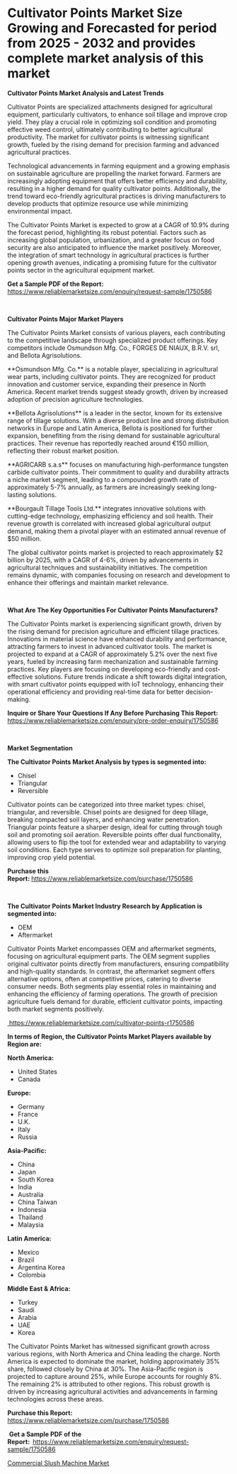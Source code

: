 <p><h1>Cultivator Points Market Size Growing and Forecasted for period from 2025 - 2032 and provides complete market analysis of this market</h1></p><p><strong>Cultivator Points Market Analysis and Latest Trends</strong></p>
<p><p>Cultivator Points are specialized attachments designed for agricultural equipment, particularly cultivators, to enhance soil tillage and improve crop yield. They play a crucial role in optimizing soil condition and promoting effective weed control, ultimately contributing to better agricultural productivity. The market for cultivator points is witnessing significant growth, fueled by the rising demand for precision farming and advanced agricultural practices. </p><p>Technological advancements in farming equipment and a growing emphasis on sustainable agriculture are propelling the market forward. Farmers are increasingly adopting equipment that offers better efficiency and durability, resulting in a higher demand for quality cultivator points. Additionally, the trend toward eco-friendly agricultural practices is driving manufacturers to develop products that optimize resource use while minimizing environmental impact.</p><p>The Cultivator Points Market is expected to grow at a CAGR of 10.9% during the forecast period, highlighting its robust potential. Factors such as increasing global population, urbanization, and a greater focus on food security are also anticipated to influence the market positively. Moreover, the integration of smart technology in agricultural practices is further opening growth avenues, indicating a promising future for the cultivator points sector in the agricultural equipment market.</p></p>
<p><strong>Get a Sample PDF of the Report:&nbsp;</strong> <a href="https://www.reliablemarketsize.com/enquiry/request-sample/1750586?utm_campaign=2464&utm_medium=2&utm_source=Github&utm_content=ia&utm_term=19022025&utm_id=cultivator-points">https://www.reliablemarketsize.com/enquiry/request-sample/1750586</a></p>
<p>&nbsp;</p>
<p><strong>Cultivator Points Major Market Players</strong></p>
<p><p>The Cultivator Points Market consists of various players, each contributing to the competitive landscape through specialized product offerings. Key competitors include Osmundson Mfg. Co., FORGES DE NIAUX, B.R.V. srl, and Bellota Agrisolutions.</p><p>**Osmundson Mfg. Co.** is a notable player, specializing in agricultural wear parts, including cultivator points. They are recognized for product innovation and customer service, expanding their presence in North America. Recent market trends suggest steady growth, driven by increased adoption of precision agriculture technologies.</p><p>**Bellota Agrisolutions** is a leader in the sector, known for its extensive range of tillage solutions. With a diverse product line and strong distribution networks in Europe and Latin America, Bellota is positioned for further expansion, benefiting from the rising demand for sustainable agricultural practices. Their revenue has reportedly reached around €150 million, reflecting their robust market position.</p><p>**AGRICARB s.a.s** focuses on manufacturing high-performance tungsten carbide cultivator points. Their commitment to quality and durability attracts a niche market segment, leading to a compounded growth rate of approximately 5-7% annually, as farmers are increasingly seeking long-lasting solutions.</p><p>**Bourgault Tillage Tools Ltd.** integrates innovative solutions with cutting-edge technology, emphasizing efficiency and soil health. Their revenue growth is correlated with increased global agricultural output demand, making them a pivotal player with an estimated annual revenue of $50 million.</p><p>The global cultivator points market is projected to reach approximately $2 billion by 2025, with a CAGR of 4-6%, driven by advancements in agricultural techniques and sustainability initiatives. The competition remains dynamic, with companies focusing on research and development to enhance their offerings and maintain market relevance.</p></p>
<p>&nbsp;</p>
<p><strong>What Are The Key Opportunities For Cultivator Points Manufacturers?</strong></p>
<p><p>The Cultivator Points market is experiencing significant growth, driven by the rising demand for precision agriculture and efficient tillage practices. Innovations in material science have enhanced durability and performance, attracting farmers to invest in advanced cultivator tools. The market is projected to expand at a CAGR of approximately 5.2% over the next five years, fueled by increasing farm mechanization and sustainable farming practices. Key players are focusing on developing eco-friendly and cost-effective solutions. Future trends indicate a shift towards digital integration, with smart cultivator points equipped with IoT technology, enhancing their operational efficiency and providing real-time data for better decision-making.</p></p>
<p><strong>Inquire or Share Your Questions If Any Before Purchasing This Report:</strong> <a href="https://www.reliablemarketsize.com/enquiry/pre-order-enquiry/1750586?utm_campaign=2464&utm_medium=2&utm_source=Github&utm_content=ia&utm_term=19022025&utm_id=cultivator-points">https://www.reliablemarketsize.com/enquiry/pre-order-enquiry/1750586</a></p>
<p>&nbsp;</p>
<p><strong>Market Segmentation</strong></p>
<p><strong>The Cultivator Points Market Analysis by types is segmented into:</strong></p>
<p><ul><li>Chisel</li><li>Triangular</li><li>Reversible</li></ul></p>
<p><p>Cultivator points can be categorized into three market types: chisel, triangular, and reversible. Chisel points are designed for deep tillage, breaking compacted soil layers, and enhancing water penetration. Triangular points feature a sharper design, ideal for cutting through tough soil and promoting soil aeration. Reversible points offer dual functionality, allowing users to flip the tool for extended wear and adaptability to varying soil conditions. Each type serves to optimize soil preparation for planting, improving crop yield potential.</p></p>
<p><strong>Purchase this Report:&nbsp;</strong><a href="https://www.reliablemarketsize.com/purchase/1750586?utm_campaign=2464&utm_medium=2&utm_source=Github&utm_content=ia&utm_term=19022025&utm_id=cultivator-points">https://www.reliablemarketsize.com/purchase/1750586</a></p>
<p>&nbsp;</p>
<p><strong>The Cultivator Points Market Industry Research by Application is segmented into:</strong></p>
<p><ul><li>OEM</li><li>Aftermarket</li></ul></p>
<p><p>Cultivator Points Market encompasses OEM and aftermarket segments, focusing on agricultural equipment parts. The OEM segment supplies original cultivator points directly from manufacturers, ensuring compatibility and high-quality standards. In contrast, the aftermarket segment offers alternative options, often at competitive prices, catering to diverse consumer needs. Both segments play essential roles in maintaining and enhancing the efficiency of farming operations. The growth of precision agriculture fuels demand for durable, efficient cultivator points, impacting both market segments positively.</p></p>
<p><a href="https://www.reliablemarketsize.com/cultivator-points-r1750586?utm_campaign=2464&utm_medium=2&utm_source=Github&utm_content=ia&utm_term=19022025&utm_id=cultivator-points">&nbsp;https://www.reliablemarketsize.com/cultivator-points-r1750586</a></p>
<p><strong>In terms of Region, the Cultivator Points Market Players available by Region are:</strong></p>
<p>
    <p> <strong> North America: </strong>
        <ul>
            <li>United States</li>
            <li>Canada</li>
        </ul>
        </p> 
    <p> <strong> Europe: </strong>
        <ul>
            <li>Germany</li>
            <li>France</li>
            <li>U.K.</li>
            <li>Italy</li>
            <li>Russia</li>
        </ul>
        </p> 
    <p> <strong> Asia-Pacific: </strong>
        <ul>
            <li>China</li>
            <li>Japan</li>
            <li>South Korea</li>
            <li>India</li>
            <li>Australia</li>
            <li>China Taiwan</li>
            <li>Indonesia</li>
            <li>Thailand</li>
            <li>Malaysia</li>
        </ul>
        </p> 
    <p> <strong> Latin America: </strong>
        <ul>
            <li>Mexico</li>
            <li>Brazil</li>
            <li>Argentina Korea</li>
            <li>Colombia</li>
        </ul>
        </p> 
    <p> <strong> Middle East & Africa: </strong>
        <ul>
            <li>Turkey</li>
            <li>Saudi</li>
            <li>Arabia</li>
            <li>UAE</li>
            <li>Korea</li>
        </ul>
    </p>
    </p>
<p><p>The Cultivator Points Market has witnessed significant growth across various regions, with North America and China leading the charge. North America is expected to dominate the market, holding approximately 35% share, followed closely by China at 30%. The Asia-Pacific region is projected to capture around 25%, while Europe accounts for roughly 8%. The remaining 2% is attributed to other regions. This robust growth is driven by increasing agricultural activities and advancements in farming technologies across these areas.</p></p>
<p><strong>Purchase this Report: </strong><a href="https://www.reliablemarketsize.com/purchase/1750586?utm_campaign=2464&utm_medium=2&utm_source=Github&utm_content=ia&utm_term=19022025&utm_id=cultivator-points">https://www.reliablemarketsize.com/purchase/1750586</a></p>
<p>&nbsp;<strong>Get a Sample PDF of the Report:&nbsp;&nbsp;</strong><a href="https://www.reliablemarketsize.com/enquiry/request-sample/1750586?utm_campaign=2464&utm_medium=2&utm_source=Github&utm_content=ia&utm_term=19022025&utm_id=cultivator-points">https://www.reliablemarketsize.com/enquiry/request-sample/1750586</a></p>
<p><strong></strong></p>
<p><p><a href="https://github.com/ccreola81/Market-Research-Report-List-1/blob/main/commercial-slush-machine-market.md?utm_campaign=2464&utm_medium=2&utm_source=Github&utm_content=ia&utm_term=19022025&utm_id=cultivator-points">Commercial Slush Machine Market</a></p></p>